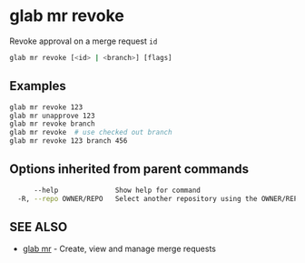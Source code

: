 # glab mr revoke

Revoke approval on a merge request `id`

```bash
glab mr revoke [<id> | <branch>] [flags]
```

## Examples

```bash
glab mr revoke 123
glab mr unapprove 123
glab mr revoke branch
glab mr revoke  # use checked out branch
glab mr revoke 123 branch 456

```

## Options inherited from parent commands

```bash
      --help              Show help for command
  -R, --repo OWNER/REPO   Select another repository using the OWNER/REPO or `GROUP/NAMESPACE/REPO` format or full URL or git URL
```

## SEE ALSO

* [glab mr](./)  - Create, view and manage merge requests
